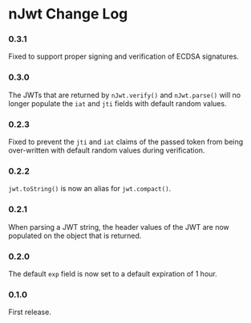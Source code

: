 # nJwt Change Log

### 0.3.1

Fixed to support proper signing and verification of ECDSA signatures.

### 0.3.0

The JWTs that are returned by `nJwt.verify()` and `nJwt.parse()` will no longer
populate the `iat` and `jti` fields with default random values.

### 0.2.3

Fixed to prevent the `jti` and `iat` claims of the passed token from being
over-written with default random values during verification.

### 0.2.2

`jwt.toString()` is now an alias for `jwt.compact()`.

### 0.2.1

When parsing a JWT string, the header values of the JWT are now populated on the
object that is returned.

### 0.2.0

The default `exp` field is now set to a default expiration of 1 hour.

### 0.1.0

First release.
